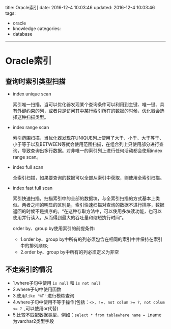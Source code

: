 title: Oracle索引
date: 2016-12-4 10:03:46
updated: 2016-12-4 10:03:46
tags:
  - oracle
  - knowledge
categories:
  - database
---

# Oracle索引

## 查询时索引类型扫描
- index unique scan

    索引唯一扫描，当可以优化器发现某个查询条件可以利用到主键、唯一键、具有外键约束的列，或者只是访问其中某行索引所在的数据的时候，优化器会选择这种扫描类型。
    
- index range scan

    索引范围扫描，当优化器发现在UNIQUE列上使用了大于、小于、大于等于、小于等于以及BETWEEN等就会使用范围扫描，在组合列上只使用部分进行查询，导致查询出多行数据。对非唯一的索引列上进行任何活动都会使用index range scan。
  
- index full scan

    全索引扫描，如果要查询的数据可以全部从索引中获取，则使用全索引扫描。
  
- index fast full scan

    索引快速扫描，扫描索引中的全部的数据块，与全索引扫描的方式基本上类似。两者之间的明显的区别是，索引快速扫描对查询的数据不进行排序，数据返回的时候不是排序的。“在这种存取方法中，可以使用多块读功能，也可以使用并行读入，从而得到最大的吞吐量和缩短执行时间”。
  
  order by、group by使用索引的前提条件:
    - 1.order by、group by中所有的列必须包含在相同的索引中并保持在索引中的排列顺序;
    - 2.order by、group by中所有的列必须定义为非空
  
## 不走索引的情况
- 1.where子句中使用 `is null` 和 `is not null`
- 2.where子句中使用函数
- 3.使用`like '%T'` 进行模糊查询
- 4.where子句中使用不等于操作(包括：`<>, !=, not colum >= ?, not colum <= ? `,可以使用or代替)
- 5.比较不匹配数据类型，例如：`select * from tablewhere name = 1`name为varchar2类型字段
